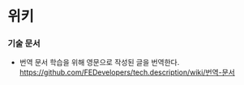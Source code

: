 # 위키

### 기술 문서

- 번역 문서
학습을 위해 영문으로 작성된 글을 번역한다.<br>
https://github.com/FEDevelopers/tech.description/wiki/번역-문서<br>